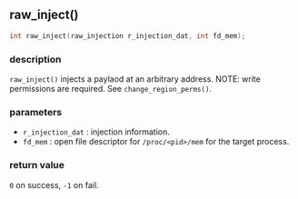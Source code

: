## raw\_inject()

```c
int raw_inject(raw_injection r_injection_dat, int fd_mem);
```

### description
`raw_inject()` injects a paylaod at an arbitrary address. NOTE: write permissions are required. See `change_region_perms()`.

### parameters
- `r_injection_dat` : injection information.
- `fd_mem`      : open file descriptor for `/proc/<pid>/mem` for the target process.

### return value
`0` on success, `-1` on fail.
